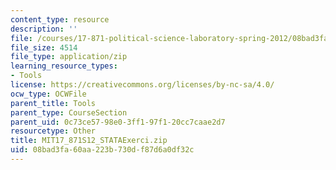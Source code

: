 ```yaml
---
content_type: resource
description: ''
file: /courses/17-871-political-science-laboratory-spring-2012/08bad3fa60aa223b730df87d6a0df32c_MIT17_871S12_STATAExerci.zip
file_size: 4514
file_type: application/zip
learning_resource_types:
- Tools
license: https://creativecommons.org/licenses/by-nc-sa/4.0/
ocw_type: OCWFile
parent_title: Tools
parent_type: CourseSection
parent_uid: 0c73ce57-98e0-3ff1-97f1-20cc7caae2d7
resourcetype: Other
title: MIT17_871S12_STATAExerci.zip
uid: 08bad3fa-60aa-223b-730d-f87d6a0df32c
---
```

